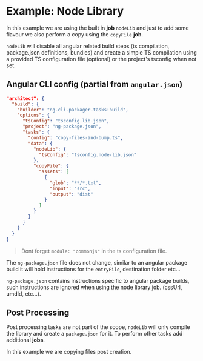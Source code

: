 # Example: Node Library

In this example we are using the built in **job** `nodeLib` and just to add some flavour we also perform a copy using the `copyFile` **job**.

`nodeLib` will disable all angular related build steps (ts compilation, package.json definitions, bundles) and create a simple TS compilation
using a provided TS configuration file (optional) or the project's tsconfig when not set.

## Angular CLI config (partial from `angular.json`)

```json
"architect": {
  "build": {
    "builder": "ng-cli-packager-tasks:build",
    "options": {
      "tsConfig": "tsconfig.lib.json",
      "project": "ng-package.json",
      "tasks": {
        "config": "copy-files-and-bump.ts",
        "data": {
          "nodeLib": {
            "tsConfig": "tsconfig.node-lib.json"
          },
          "copyFile": {
            "assets": [
              {
                "glob": "**/*.txt",
                "input": "src",
                "output": "dist"
              }
            ]
          }
        }
      }
    }
  }
}
```

> Dont forget `module: "commonjs"` in the ts configuration file.

The `ng-package.json` file does not change, similar to an angular package build it will hold instructions for the `entryFile`, destination folder etc...

`ng-package.json` contains instructions specific to angular package builds, such instructions are ignored when using the node library job. (cssUrl, umdId, etc...).

## Post Processing

Post processing tasks are not part of the scope, `nodeLib` will only compile the library and create a `package.json` for it. To perform other tasks add additional **jobs**.

In this example we are copying files post creation.
